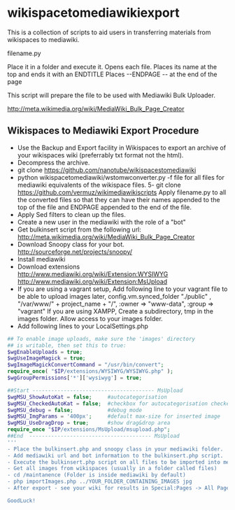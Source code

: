 wikispacetomediawikiexport
==========================

This is a collection of scripts to aid users in transferring materials from wikispaces to mediawiki.

filename.py

Place it in a folder and execute it. Opens each file. Places its name at the top and ends it with an ENDTITLE Places --ENDPAGE -- at the end of the page

This script will prepare the file to be used with Mediawiki Bulk Uploader.

http://meta.wikimedia.org/wiki/MediaWiki_Bulk_Page_Creator

Wikispaces to Mediawiki Export Procedure
----------------------------------------

- Use the Backup and Export facility in Wikispaces to export an archive of your wikispaces wiki (preferrably
txt format not the html).
- Decompress the archive.
- git clone https://github.com/nanotube/wikispacestomediawiki
- python wikispacetomediawiki/wstomwconverter.py -f file for all files for mediawiki equivalents of the wikispace files.
5- git clone https://github.com/vermuz/wikimediawikiscripts
Apply filename.py to all the converted files so that they can have their names appended to the top of the file
and ENDPAGE appended to the end of the file.
- Apply Sed filters to clean up the files.
- Create a new user in the mediawiki with the role of a "bot"
- Get bulkinsert script from the following url: http://meta.wikimedia.org/wiki/MediaWiki_Bulk_Page_Creator
- Download Snoopy class for your bot.
http://sourceforge.net/projects/snoopy/
- Install mediawiki
- Download extensions
http://www.mediawiki.org/wiki/Extension:WYSIWYG
http://www.mediawiki.org/wiki/Extension:MsUpload
- If you are using a vagrant setup,
Add following line to your vagrant file to be able to upload images later,
 config.vm.synced_folder "./public" , "/var/www/" + project_name + "/", :owner => "www-data", :group => "vagrant"
If you are using XAMPP,
Create a subdirectory, tmp in the images folder.
Allow access to your images folder.
- Add following lines to your LocalSettings.php
```php
## To enable image uploads, make sure the 'images' directory
## is writable, then set this to true:
$wgEnableUploads = true;
$wgUseImageMagick = true;
$wgImageMagickConvertCommand = "/usr/bin/convert";
require_once( "$IP/extensions/WYSIWYG/WYSIWYG.php" );
$wgGroupPermissions['*']['wysiwyg'] = true;

##Start --------------------------------------- MsUpload
$wgMSU_ShowAutoKat = false;     #autocategorisation
$wgMSU_CheckedAutoKat = false;  #checkbox for autocategorisation checked
$wgMSU_debug = false;           #debug mode 
$wgMSU_ImgParams = '400px';     #default max-size for inserted image
$wgMSU_UseDragDrop = true;      #show drag&drop area
require_once "$IP/extensions/MsUpload/msupload.php";
##End  --------------------------------------- MsUpload
'''
- Place the bulkinsert.php and snoopy class in your mediawiki folder.
- Add mediawiki url and bot information to the bulkinsert.php script.
- Execute the bulkinsert.php script on all files to be imported into mediawiki.
- Get all images from wikispaces (usually in a folder called files)
- cd /maintanence (Folder is inside mediawiki by default)
- php importImages.php ../YOUR_FOLDER_CONTAINING_IMAGES jpg
- After export - see your wiki for results in Special:Pages -> All Pages section

GoodLuck!
